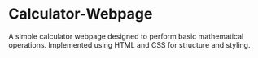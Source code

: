 # Calculator-Webpage
A simple calculator webpage designed to perform basic mathematical operations. Implemented using HTML and CSS for structure and styling.
